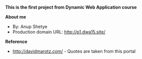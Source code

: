 **This is the first project from Dynamic Web Application course**

**About me**
+ By: Anup Shetye
+ Production domain URL: <http://p1.dwa15.site/>

**Reference**
+ http://davidmarotz.com/ - Quotes are taken from this portal
